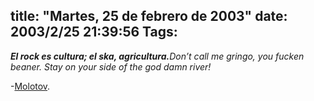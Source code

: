 title: "Martes, 25 de febrero de 2003"
date: 2003/2/25 21:39:56
Tags: 
---
<p><strong><em>El rock es cultura; el ska, agricultura.</em></strong><em>Don&#8217;t call me gringo, you fucken beaner. Stay on your side of the god damn river!</em></p>

<p>-<a href="http://web.archive.org/web/20030410165512/http://www.molotov.com.mx/">Molotov</a>.</p>
